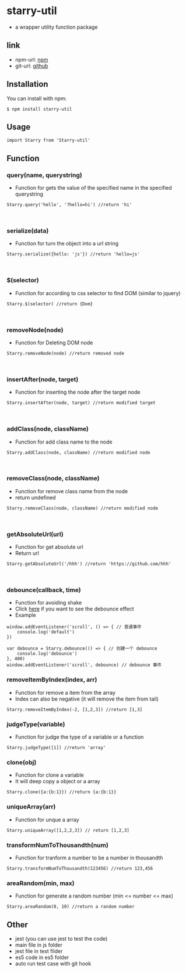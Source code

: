 # starry-util

* a wrapper utility function package

## link

* npm-url: [npm](https://www.npmjs.com/package/starry-util)
* git-url: [github](https://github.com/leowang7553/starry-util)

## Installation

You can install with npm:

```
$ npm install starry-util
```

## Usage

```
import Starry from 'Starry-util'
```

## Function

### query(name, querystring)
- Function for gets the value of the specified name in the specified querystring
```
Starry.query('hello', '?hello=hi') //return 'hi'
```
<br>

### serialize(data)
- Function for turn the object into a url string
```
Starry.serialize({hello: 'js'}) //return 'hello=js'
```
<br>

### $(selector)
- Function for according to css selector to find DOM (similar to jquery)
```
Starry.$(selector) //return {Dom}
```
<br>

### removeNode(node)
- Function for Deleting DOM node
```
Starry.removeNode(node) //return removed node
```
<br>

### insertAfter(node, target)
- Function for inserting the node after the target node
```
Starry.insertAfter(node, target) //return modified target 
```
<br>

### addClass(node, className)
- Function for add class name to the node 
```
Starry.addClass(node, className) //return modified node
```
<br>

### removeClass(node, className)
- Function for remove class name from the node
- return undefined
```
Starry.removeClass(node, className) //return modified node
```
<br>

### getAbsoluteUrl(url)
- Function for get absolute url
- Return url
```
Starry.getAbsoluteUrl('/hhh') //return 'https://github.com/hhh'
```
<br>

### debounce(callback, time)
- Function for avoiding shake
- Click [here](http://coding.imweb.io/demo/p8/debounce.html) if you want to see the debounce effect
- Example
```
window.addEventListener('scroll', () => { // 普通事件
    console.log('default')
})

var debounce = Starry.debounce(() => { // 创建一个 debounce
    console.log('debounce')
}, 400)
window.addEventListener('scroll', debounce) // debounce 事件
```

### removeItemByIndex(index, arr)
- Function for remove a item from the array
- Index can also be negative (it will remove the item from tail)
```
Starry.removeItemByIndex(-2, [1,2,3]) //return [1,3]
```

### judgeType(variable)
 - Function for judge the type of a variable or a function
 ```
 Starry.judgeType([1]) //return 'array'
 ```
 
 ### clone(obj)
 - Function for clone a variable
 - It will deep copy a object or a array
 ```
 Starry.clone({a:{b:1}}) //return {a:{b:1}}
 ```
 
 ### uniqueArray(arr)
 - Function for unque a array
 ```
 Starry.uniqueArray([1,2,2,3]) // return [1,2,3]
 ```
 
 ### transformNumToThousandth(num)
 - Function for tranform a number to be a number in thousandth
 ```
 Starry.transformNumToThousandth(123456) //return 123,456
 ```
 
 ### areaRandom(min, max)
 - Function for generate a random number (min <= number <= max)
 ```
 Starry.areaRandom(0, 10) //return a random number
 ```

## Other
* jest (you can use jest to test the code)
* main file in js folder
* jest file in test filder
* es5 code in es5 folder
* auto run test case with git hook
